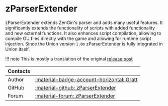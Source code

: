 # zParserExtender
zParserExtender extends ZenGin's parser and adds many useful features. It significantly extends the functionality of scripts with added functionality and new external functions. It also enhances script compilation, allowing to compile OU files directly with the game and allowing for runtime script injection. Since the Union version `1.0m` zParserExtender is fully integrated in Union itself.

!!! note
    This is mostly a translation of the original [release post](https://worldofplayers.ru/threads/41999/)

| Contacts ||
|:---------| :--- |
| Author   | [:material-badge-account-horizontal: Gratt](https://worldofplayers.ru/members/97625/) |
| GitHub   | [:material-github: zParserExtender](https://github.com/Gratt-5r2/zparserextender)|
| Forum    | [:material-forum: zParserExtender](https://worldofplayers.ru/threads/41999/) |
